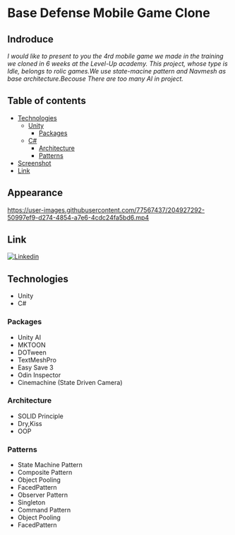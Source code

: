 # Base Defense Mobile Game Clone

## Indroduce
*I would like to present to you the 4rd mobile game we made in the training we cloned in 6 weeks at the Level-Up academy.*
*This project, whose type is Idle, belongs to rolic games.We use state-macine pattern and Navmesh as base architecture.Becouse There are too many AI in project.*

## Table of contents
* [Technologies](#technologies)
  * [Unity](#Packages)
    * [Packages](#Packages)
  * [C#](#Architecture)
    * [Architecture](#Architecture)
    * [Patterns](#Patterns)
* [Screenshot](#Screenshot)
* [Link](#Link)

## Appearance

https://user-images.githubusercontent.com/77567437/204927292-50997ef9-d274-4854-a7e6-4cdc24fa5bd6.mp4

## Link

[![Linkedin](https://user-images.githubusercontent.com/77567437/204914179-e4bdb56f-6a88-4db3-88c2-c9df092f2184.png)][1]

[1]: https://www.linkedin.com/in/%C3%B6mer-sami-ya%C4%9Fmur-6b64b018b/

## Technologies
* Unity
* C#

### Packages
- Unity AI
- MKTOON
- DOTween
- TextMeshPro
- Easy Save 3
- Odin Inspector
- Cinemachine (State Driven Camera)

### Architecture
- SOLID Principle
- Dry,Kiss
- OOP

### Patterns
- State Machine Pattern
- Composite  Pattern
- Object Pooling
- FacedPattern
- Observer Pattern
- Singleton
- Command Pattern
- Object Pooling
- FacedPattern








